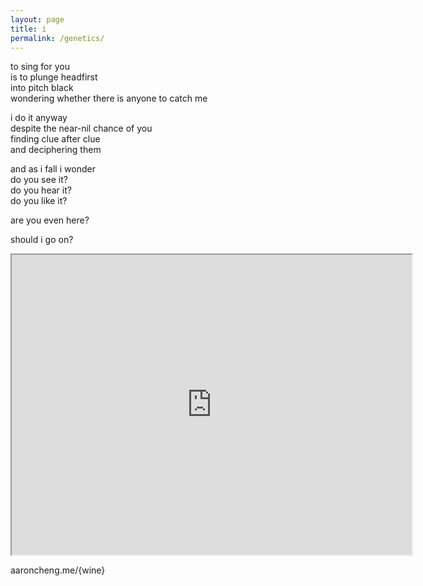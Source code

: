 ```yaml
---
layout: page
title: i
permalink: /genetics/
---
```


to sing for you  
is to plunge headfirst  
into pitch black  
wondering whether there is anyone to catch me  

i do it anyway  
despite the near-nil chance of you  
finding clue after clue  
and deciphering them  

and as i fall i wonder  
do you see it?  
do you hear it?  
do you like it?  

are you even here?  

should i go on?  

<iframe src="https://drive.google.com/file/d/1pfq0t3pynu7HgNu32WxG_adOIEbVHoek/preview" width="640" height="480"></iframe>

aaroncheng.me/{wine}
